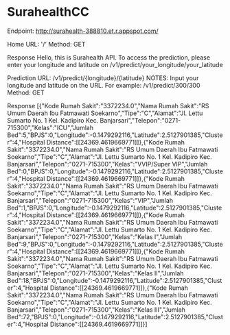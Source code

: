 # SurahealthCC

Endpoint: http://surahealth-388810.et.r.appspot.com/

Home
URL: '/'
Method: GET

Response
Hello, this is Surahealth API. To access the prediction, please enter your longitude and latitude on /v1/predict/your_longitude/your_latitude


Prediction
URL: /v1/predict/{longitude}/{latitude}
NOTES: Input your longitude and latitude on the URL. For example: /v1/predict/300/300
Method: GET

Response
[{"Kode Rumah Sakit":"3372234.0","Nama Rumah Sakit":"RS Umum Daerah Ibu Fatmawati Soekarno","Tipe":"C","Alamat":"Jl. Lettu Sumarto No. 1 Kel. Kadipiro Kec. Banjarsari","Telepon":"0271-715300","Kelas":"ICU","Jumlah Bed":5,"BPJS":0,"Longitude":-0.1479292116,"Latitude":2.5127901385,"Cluster":4,"Hospital Distance":[[24369.4619669771]]},{"Kode Rumah Sakit":"3372234.0","Nama Rumah Sakit":"RS Umum Daerah Ibu Fatmawati Soekarno","Tipe":"C","Alamat":"Jl. Lettu Sumarto No. 1 Kel. Kadipiro Kec. Banjarsari","Telepon":"0271-715300","Kelas":"VVIP\/Super VIP","Jumlah Bed":0,"BPJS":0,"Longitude":-0.1479292116,"Latitude":2.5127901385,"Cluster":4,"Hospital Distance":[[24369.4619669771]]},{"Kode Rumah Sakit":"3372234.0","Nama Rumah Sakit":"RS Umum Daerah Ibu Fatmawati Soekarno","Tipe":"C","Alamat":"Jl. Lettu Sumarto No. 1 Kel. Kadipiro Kec. Banjarsari","Telepon":"0271-715300","Kelas":"VIP","Jumlah Bed":1,"BPJS":0,"Longitude":-0.1479292116,"Latitude":2.5127901385,"Cluster":4,"Hospital Distance":[[24369.4619669771]]},{"Kode Rumah Sakit":"3372234.0","Nama Rumah Sakit":"RS Umum Daerah Ibu Fatmawati Soekarno","Tipe":"C","Alamat":"Jl. Lettu Sumarto No. 1 Kel. Kadipiro Kec. Banjarsari","Telepon":"0271-715300","Kelas":"Kelas I","Jumlah Bed":9,"BPJS":0,"Longitude":-0.1479292116,"Latitude":2.5127901385,"Cluster":4,"Hospital Distance":[[24369.4619669771]]},{"Kode Rumah Sakit":"3372234.0","Nama Rumah Sakit":"RS Umum Daerah Ibu Fatmawati Soekarno","Tipe":"C","Alamat":"Jl. Lettu Sumarto No. 1 Kel. Kadipiro Kec. Banjarsari","Telepon":"0271-715300","Kelas":"Kelas II","Jumlah Bed":18,"BPJS":0,"Longitude":-0.1479292116,"Latitude":2.5127901385,"Cluster":4,"Hospital Distance":[[24369.4619669771]]},{"Kode Rumah Sakit":"3372234.0","Nama Rumah Sakit":"RS Umum Daerah Ibu Fatmawati Soekarno","Tipe":"C","Alamat":"Jl. Lettu Sumarto No. 1 Kel. Kadipiro Kec. Banjarsari","Telepon":"0271-715300","Kelas":"Kelas III","Jumlah Bed":72,"BPJS":0,"Longitude":-0.1479292116,"Latitude":2.5127901385,"Cluster":4,"Hospital Distance":[[24369.4619669771]]}]


